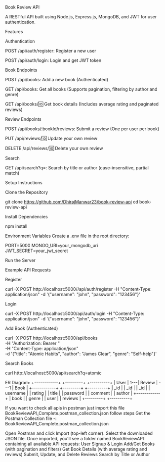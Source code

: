 Book Review API

A RESTful API built using Node.js, Express.js, MongoDB, and JWT for user authentication.

Features

Authentication

POST /api/auth/register: Register a new user

POST /api/auth/login: Login and get JWT token

Book Endpoints

POST /api/books: Add a new book (Authenticated)

GET /api/books: Get all books (Supports pagination, filtering by author and genre)

GET /api/books/:id: Get book details (Includes average rating and paginated reviews)

Review Endpoints

POST /api/books/:bookId/reviews: Submit a review (One per user per book)

PUT /api/reviews/:id: Update your own review

DELETE /api/reviews/:id: Delete your own review

Search

GET /api/search?q=: Search by title or author (case-insensitive, partial match)

Setup Instructions

Clone the Repository

git clone https://github.com/DhirajManwar23/book-review-api
cd book-review-api

Install Dependencies

npm install

Environment Variables
Create a .env file in the root directory:

PORT=5000
MONGO_URI=your_mongodb_uri
JWT_SECRET=your_jwt_secret

Run the Server

Example API Requests

Register

curl -X POST http://localhost:5000//api/auth/register -H "Content-Type: application/json" -d '{"username": "john", "password": "123456"}'

Login

curl -X POST http://localhost:5000/api/auth/login -H "Content-Type: application/json" -d '{"username": "john", "password": "123456"}'

Add Book (Authenticated)

curl -X POST http://localhost:5000/api/books \
-H "Authorization: Bearer <token>" \
-H "Content-Type: application/json" \
-d '{"title": "Atomic Habits", "author": "James Clear", "genre": "Self-help"}'

Search Books

curl http://localhost:5000/api/search?q=atomic



ER Diagram:
+------------+     +---------+      +----------+
|   User     | 1---|  Review | ---1 |   Book   |
+------------+     +---------+      +----------+
| _id        |     | _id     |      | _id      |
| username   |     | rating  |      | title    |
| password   |     | comment |      | author   |
+------------+     | book    |      | genre    |
                   | user    |      | reviews  |
                   +---------+      +----------+




If you want to check all apis in postman just  import this file BookReviewAPI_Complete.postman_collection.json
follow steps
Get the Postman Collection file -: BookReviewAPI_Complete.postman_collection.json

Open Postman and click Import (top-left corner).
Select the downloaded JSON file.
Once imported, you'll see a folder named BookReviewAPI containing all available API requests:
User Signup & Login
Add/Get Books (with pagination and filters)
Get Book Details (with average rating and reviews)
Submit, Update, and Delete Reviews
Search by Title or Author
